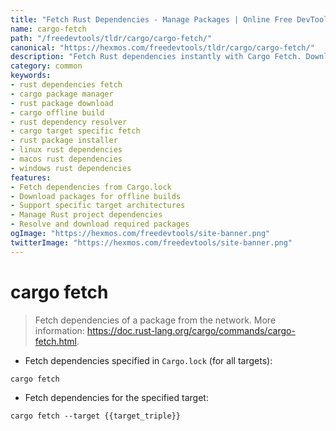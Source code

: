 ```yaml
---
title: "Fetch Rust Dependencies - Manage Packages | Online Free DevTools by Hexmos"
name: cargo-fetch
path: "/freedevtools/tldr/cargo/cargo-fetch/"
canonical: "https://hexmos.com/freedevtools/tldr/cargo/cargo-fetch/"
description: "Fetch Rust dependencies instantly with Cargo Fetch. Download packages and manage your Rust projects efficiently. Free online tool, no registration required."
category: common
keywords:
- rust dependencies fetch
- cargo package manager
- rust package download
- cargo offline build
- rust dependency resolver
- cargo target specific fetch
- rust package installer
- linux rust dependencies
- macos rust dependencies
- windows rust dependencies
features:
- Fetch dependencies from Cargo.lock
- Download packages for offline builds
- Support specific target architectures
- Manage Rust project dependencies
- Resolve and download required packages
ogImage: "https://hexmos.com/freedevtools/site-banner.png"
twitterImage: "https://hexmos.com/freedevtools/site-banner.png"
---
```


# cargo fetch

> Fetch dependencies of a package from the network.
> More information: <https://doc.rust-lang.org/cargo/commands/cargo-fetch.html>.

- Fetch dependencies specified in `Cargo.lock` (for all targets):

`cargo fetch`

- Fetch dependencies for the specified target:

`cargo fetch --target {{target_triple}}`
